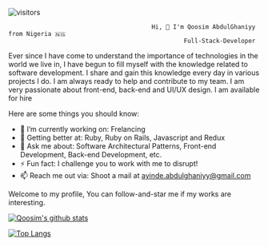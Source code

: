 ![visitors](https://visitor-badge.glitch.me/badge?page_id=Qoosim.visitor-badge)

                                            Hi, 👋 I'm Qoosim AbdulGhaniyy from Nigeria 🇳🇬
                                                     Full-Stack-Developer
                                                          
Ever since I have come to understand the importance of technologies in the world we live in, I have begun to fill myself with the knowledge related to software development. I share and gain this knowledge every day in various projects I do. I am always ready to help and contribute to my team. I am very passionate about front-end, back-end and UI/UX design. I am available for hire


Here are some things you should know:

- 🔭 I’m currently working on: Frelancing
- 🌱 Getting better at: Ruby, Ruby on Rails, Javascript and Redux
- 💬 Ask me about: Software Architectural Patterns, Front-end Development, Back-end Development, etc.
- ⚡ Fun fact: I challenge you to work with me to disrupt!
- 📫 Reach me out via: Shoot a mail at ayinde.abdulghaniyy@gmail.com

Welcome to my profile, You can follow-and-star me if my works are interesting.

[![Qoosim's github stats](https://github-readme-stats.vercel.app/api?username=Qoosim&show_icons=true&theme=radical)](https://github.com/Qoosim/github-readme-stats)



[![Top Langs](https://github-readme-stats.vercel.app/api/top-langs/?username=Qoosim&layout=compact)](https://github.com/Qoosim/github-readme-stats)
